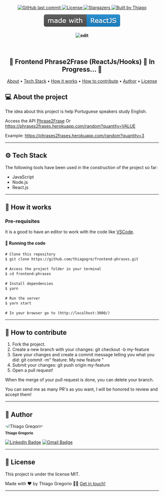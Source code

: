<p align="center">
  <a href="https://github.com/thiagogre/frontend-phrases/commits/master">
    <img alt="GitHub last commit" src="https://img.shields.io/github/last-commit/thiagogre/frontend-phrases">
  </a>
    
   <a href="https://github.com/thiagogre/frontend-phrases/blob/master/LICENSE">  
    <img alt="License" src="https://img.shields.io/badge/license-MIT-brightgreen">
   </a>

   <a href="https://github.com/thiagogre/frontend-phrases/stargazers">
    <img alt="Stargazers" src="https://img.shields.io/github/stars/thiagogre/frontend-phrases?style=social">
  </a>

  <a href="https://www.linkedin.com/in/thiagogre/">
    <img alt="Built by Thiago" src="https://img.shields.io/badge/built%20by-Thiago%20Gregorio-%237519C1">
  </a>
</p>
<p align="center">
  <img align="center" alt="react" src=".github/badge-react.png" />
<p>

<h4 align="center">
	  <img alt="edit" title="#frontend-phrases" src=".github/frontend_phrases.gif">
</h4>
</br>
<h2 align="center">
	🚧 Frontend Phrase2Frase (ReactJs/Hooks) 🚧 In Progress... 🚀
</h2>

<p align="center">
 <a href="#-about-the-project">About</a> •
 <a href="#%EF%B8%8F-tech-stack">Tech Stack</a> • 
 <a href="#-how-it-works">How it works</a> • 
 <a href="#-how-to-contribute">How to contribute</a> • 
 <a href="#-author">Author</a> • 
 <a href="#user-content--license">License</a>
</p>


## 💻 About the project

The idea about this project is help Portuguese speakers study English.

Access the API [Phrase2Frase](https://phrases2frases.herokuapp.com/random)
Or https://phrases2frases.herokuapp.com/random?quantity=VALUE

Example: https://phrases2frases.herokuapp.com/random?quantity=3

---

## ⚙️ Tech Stack

The following tools have been used in the construction of the project so far:

- JavaScript
- Node.js
- React.js

---

## 🚀 How it works

### Pre-requisites

It is a good to have an editor to work with the code like [VSCode](https://code.visualstudio.com/).


#### 🧭 Running the code

```
# Clone this repository
$ git clone https://github.com/thiagogre/frontend-phrases.git

# Access the project folder in your terminal
$ cd frontend-phrases

# Install dependencies
$ yarn

# Run the server
$ yarn start

# In your browser go to (http://localhost:3000/)

```
---

## 💪 How to contribute

1. Fork the project.
2. Create a new branch with your changes: git checkout -b my-feature
3. Save your changes and create a commit message telling you what you did: git commit -m" feature: My new feature "
4. Submit your changes: git push origin my-feature
5. Open a pull request!

When the merge of your pull request is done, you can delete your branch.

You can send me as many PR's as you want, I will be honored to review and accept them!

---

## 🦸 Author


 <img style="border-radius: 50%;" src="https://avatars0.githubusercontent.com/u/66977846?s=400&u=bf215d9d41feee6c46c7edb210c8e2b26e9659a0&v=4" width="100px;" alt="Thiago Gregorio"/>
 <br />
 <sub><b>Thiago Gregorio</b></sub>
 <br />

[![Linkedin Badge](https://img.shields.io/badge/-Thiago-blue?style=flat-square&logo=Linkedin&logoColor=white&link=https://www.linkedin.com/in/thiagogre)](https://www.linkedin.com/in/thiagogre/) 
[![Gmail Badge](https://img.shields.io/badge/-thiagoluiz_16@hotmail.com-c14438?style=flat-square&logo=Gmail&logoColor=white&link=mailto:thiagoluiz_16@hotmail.com)](mailto:thiagoluiz_16@hotmail.com)

---

## 📝 License

This project is under the license MIT.

Made with ❤️ by Thiago Gregorio 👋🏽 [Get in touch!](https://www.linkedin.com/in/thiagogre)

---
